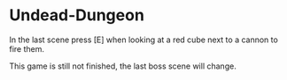 # Undead-Dungeon
In the last scene press [E] when looking at a red cube next to a cannon to fire them.

This game is still not finished, the last boss scene will change.
